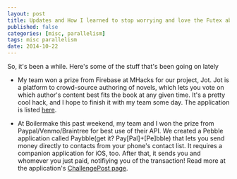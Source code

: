 ```yaml
---
layout: post
title: Updates and How I learned to stop worrying and love the Futex abstraction
published: false
categories: [misc, parallelism]
tags: misc parallelism
date: 2014-10-22
---
```


So, it's been a while.  Here's some of the stuff that's been going on lately

- My team won a prize from Firebase at MHacks for our project, Jot.  Jot is a platform to crowd-source authoring of novels, which lets you vote on which author's content best fits the book at any given time.  It's a pretty cool hack, and I hope to finish it with my team some day. The application is listed [here](http://challengepost.com/software/jot).

- At Boilermake this past weekend, my team and I won the prize from Paypal/Venmo/Braintree for best use of their API.  We created a Pebble application called Paybble(get it? Pay[Pal]+[Pe]bble) that lets you send money directly to contacts from your phone's contact list.  It requires a companion application for iOS, too.  After that, it sends you and whomever you just paid, notifiying you of the transaction!  Read more at the application's [ChallengePost page](http://challengepost.com/software/paybble).


